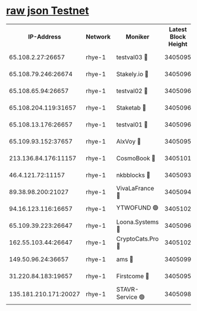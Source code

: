 
[raw json Testnet](https://rpc-check.quickt.stavr.tech/quickt/rpc-quickt-result.json)
=


<table><tr><th>IP-Address</th><th>Network</th><th>Moniker</th><th>Latest Block Height</th><th>Earliest Block Height</th><th>Catching Up</th><th>Voting Power</th><th>Scan Time</th></tr><tr><td>65.108.2.27:26657</td><td>rhye-1</td><td>testval03 🔴</td><td>3405095</td><td>1</td><td>False</td><td>5002050</td><td>2023-12-01T10:27:10.715743522UTC</td></tr><tr><td>65.108.79.246:26674</td><td>rhye-1</td><td>Stakely.io 🔴</td><td>3405096</td><td>1</td><td>False</td><td>10</td><td>2023-12-01T10:27:13.197291487UTC</td></tr><tr><td>65.108.65.94:26657</td><td>rhye-1</td><td>testval02 🔴</td><td>3405096</td><td>1</td><td>False</td><td>5002050</td><td>2023-12-01T10:27:13.632552327UTC</td></tr><tr><td>65.108.204.119:31657</td><td>rhye-1</td><td>Staketab 🔴</td><td>3405096</td><td>1</td><td>False</td><td>9900</td><td>2023-12-01T10:27:16.387386552UTC</td></tr><tr><td>65.108.13.176:26657</td><td>rhye-1</td><td>testval01 🔴</td><td>3405096</td><td>1</td><td>False</td><td>9582010</td><td>2023-12-01T10:27:16.830361526UTC</td></tr><tr><td>65.109.93.152:37657</td><td>rhye-1</td><td>AlxVoy 🔴</td><td>3405095</td><td>433101</td><td>False</td><td>92921</td><td>2023-12-01T10:27:08.044678921UTC</td></tr><tr><td>213.136.84.176:11157</td><td>rhye-1</td><td>CosmoBook 🔴</td><td>3405101</td><td>1674001</td><td>False</td><td>1528057</td><td>2023-12-01T10:27:42.636719499UTC</td></tr><tr><td>46.4.121.72:11157</td><td>rhye-1</td><td>nkbblocks 🔴</td><td>3405093</td><td>1781001</td><td>False</td><td>81901</td><td>2023-12-01T10:26:58.894611535UTC</td></tr><tr><td>89.38.98.200:21027</td><td>rhye-1</td><td>VivaLaFrance 🔴</td><td>3405094</td><td>2863001</td><td>False</td><td>10000</td><td>2023-12-01T10:27:05.501762096UTC</td></tr><tr><td>94.16.123.116:16657</td><td>rhye-1</td><td>YTWOFUND 🟢</td><td>3405102</td><td>3089301</td><td>False</td><td>0</td><td>2023-12-01T10:27:44.967674496UTC</td></tr><tr><td>65.109.39.223:26647</td><td>rhye-1</td><td>Loona.Systems 🔴</td><td>3405096</td><td>3287001</td><td>False</td><td>9949</td><td>2023-12-01T10:27:16.039903233UTC</td></tr><tr><td>162.55.103.44:26647</td><td>rhye-1</td><td>CryptoCats.Pro 🔴</td><td>3405102</td><td>3287001</td><td>False</td><td>9999</td><td>2023-12-01T10:27:47.328640217UTC</td></tr><tr><td>149.50.96.24:36657</td><td>rhye-1</td><td>ams 🔴</td><td>3405099</td><td>3355501</td><td>False</td><td>10895</td><td>2023-12-01T10:27:31.995370644UTC</td></tr><tr><td>31.220.84.183:19657</td><td>rhye-1</td><td>Firstcome 🔴</td><td>3405095</td><td>3395933</td><td>False</td><td>732206</td><td>2023-12-01T10:27:10.379738066UTC</td></tr><tr><td>135.181.210.171:20027</td><td>rhye-1</td><td>STAVR-Service 🟢</td><td>3405098</td><td>3402001</td><td>False</td><td>0</td><td>2023-12-01T10:27:25.418711225UTC</td></tr></table>